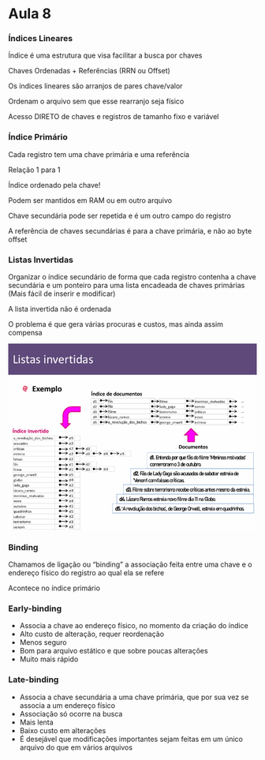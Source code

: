 # Aula 8

### Índices Lineares

Índice é uma estrutura que visa facilitar a busca por chaves

Chaves Ordenadas + Referências (RRN ou Offset)

Os índices lineares são arranjos de pares chave/valor

Ordenam o arquivo sem que esse rearranjo seja físico

Acesso DIRETO de chaves e registros de tamanho fixo e variável

### Índice Primário

Cada registro tem uma chave primária e uma referência

Relação 1 para 1

Índice ordenado pela chave!

Podem ser mantidos em RAM ou em outro arquivo

Chave secundária pode ser repetida e é um outro campo do registro

A referência de chaves secundárias é para a chave primária, e não ao byte offset

### Listas Invertidas

Organizar o índice secundário de forma que cada registro contenha a chave secundária e um ponteiro para uma lista encadeada de chaves primárias (Mais fácil de inserir e modificar)

A lista invertida não é ordenada

O problema é que gera várias procuras e custos, mas ainda assim compensa

![alt text](image-2.png)

### Binding

Chamamos de ligação ou “binding” a associação feita entre uma chave e o endereço físico do registro ao qual ela se refere

Acontece no índice primário

### Early-binding
- Associa a chave ao endereço físico, no momento da criação do índice
- Alto custo de alteração, requer reordenação
- Menos seguro
- Bom para arquivo estático e que sobre poucas alterações
- Muito mais rápido

### Late-binding
- Associa a chave secundária a uma chave primária, que por sua vez se associa a um endereço físico
- Associação só ocorre na busca
- Mais lenta
- Baixo custo em alterações
- É desejável que modificações importantes sejam feitas em um único arquivo do que em vários arquivos